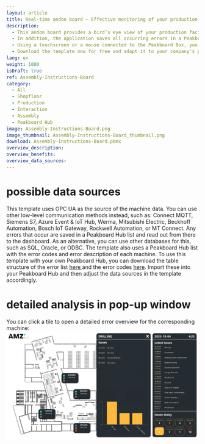 ```yaml
---
layout: article
title: Real-time andon board – Effective monitoring of your production from a bird's eye view 
description: 
  - This andon board provides a bird’s eye view of your production facility and uses an andon traffic light to visualize the current status of each of your machines in real time. Green shows that the machine is running, yellow means that the machine is being configured, and red indicates an error. In the event of an error, the reason for it is also displayed directly. This way, you can immediately identify deviations and malfunctions and react to problems swiftly, which leads to higher productivity and better quality in your production.
  - In addition, the application saves all occurring errors in a Peakboard Hub list. The persistent data is displayed in the right pane of the dashboard. This shows both the recent issues and the total number of incidents for that day.
  - Using a touchscreen or a mouse connected to the Peakboard Box, you can click on the tiles in the lower right area. This opens a window displaying a detailed list of errors and analysis of the respective machine. The continuous monitoring, documentation, and analysis of errors let you identify the causes and achieve long-term improvements in the production process.
  - Download the template now for free and adapt it to your company's production environment without any programming effort. For even easier usability, all scripts in this template were created with Peakboard Building Blocks, our low-code script editor. 
lang: en
weight: 1000
isDraft: true
ref: Assembly-Instructions-Board
category:
  - All
  - Shopfloor
  - Production
  - Interaction
  - Assembly
  - Peakboard Hub
image: Assembly-Instructions-Board.png
image_thumbnail: Assembly-Instructions-Board_thumbnail.png
download: Assembly-Instructions-Board.pbmx
overview_description:
overview_benefits:
overview_data_sources:
---
```

# possible data sources
This template uses OPC UA as the source of the machine data. You can use other low-level communication methods instead, such as: Connect MQTT, Siemens S7, Azure Event & IoT Hub, Werma, Mitsubishi Electric, Beckhoff Automation, Bosch IoT Gateway, Rockwell Automation, or MT Connect. Any errors that occur are saved in a Peakboard Hub list and read out from there to the dashboard. As an alternative, you can use other databases for this, such as SQL, Oracle, or ODBC. The template also uses a Peakboard Hub list with the error codes and error description of each machine. To use this template with your own Peakboard Hub, you can download the table structure of the error list <a href="ErrorsList.txt" class="inline" download>here </a> and the error codes <a href="ErrorsMapping.txt" class="inline" download>here</a>. Import these into your Peakboard Hub and then adjust the data sources in the template accordingly.

# detailed analysis in pop-up window
You can click a tile to open a detailed error overview for the corresponding machine:
![image_live](Floorplan-Andon-Board-PopUp.png)

